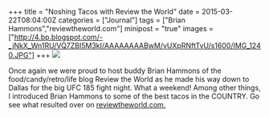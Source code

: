 +++
title = "Noshing Tacos with Review the World"
date = 2015-03-22T08:04:00Z
categories = ["Journal"]
tags = ["Brian Hammons","reviewtheworld.com"]
minipost = "true"
images = ["http://4.bp.blogspot.com/-_jNkX_Wn1RU/VQ7ZBI5M3kI/AAAAAAAABwM/vUXpRNftTvU/s1600/IMG_1240.JPG"]
+++
![](http://4.bp.blogspot.com/-_jNkX_Wn1RU/VQ7ZBI5M3kI/AAAAAAAABwM/vUXpRNftTvU/s1600/IMG_1240.JPG)

Once again we were proud to host buddy Brian Hammons of the food/candy/retro/life blog Review the World as he made his way down to Dallas for the big UFC 185 fight night. What a weekend! Among other things, I introduced Brian Hammons to some of the best tacos in the COUNTRY. Go see what resulted over on [reviewtheworld.com.](http://www.reviewtheworld.com/2015/03/texas-taco-challenge-taco-naan-vs-fuel.html)
